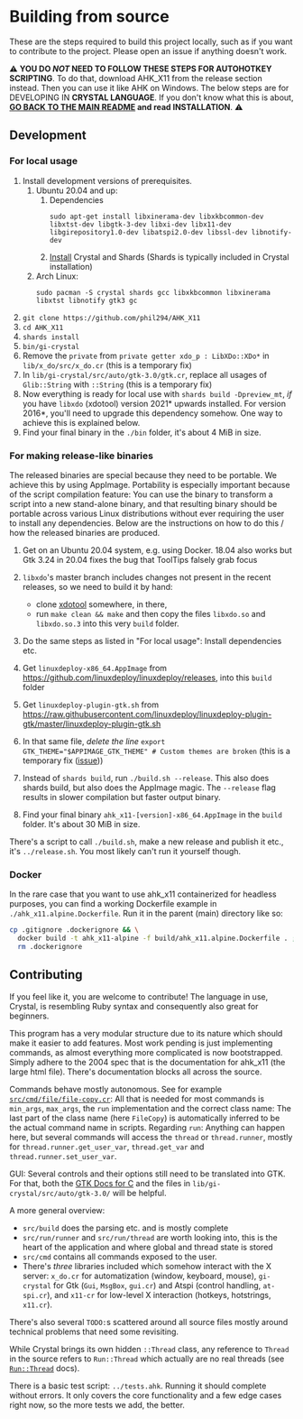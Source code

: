 # Building from source

These are the steps required to build this project locally, such as if you want to contribute to the project. Please open an issue if anything doesn't work.

⚠️ **YOU DO <EM>NOT</EM> NEED TO FOLLOW THESE STEPS FOR AUTOHOTKEY SCRIPTING**. To do that, download AHK_X11 from the release section instead. Then you can use it like AHK on Windows. The below steps are for DEVELOPING IN **CRYSTAL LANGUAGE**. If you don't know what this is about, **[GO BACK TO THE MAIN README](../README.md) and read INSTALLATION**. ⚠️

## Development

### For local usage

1. Install development versions of prerequisites.
    1. Ubuntu 20.04 and up:
        1. Dependencies
            ```
            sudo apt-get install libxinerama-dev libxkbcommon-dev libxtst-dev libgtk-3-dev libxi-dev libx11-dev libgirepository1.0-dev libatspi2.0-dev libssl-dev libnotify-dev
            ```
        1. [Install](https://crystal-lang.org/install/) Crystal and Shards (Shards is typically included in Crystal installation)
    1. Arch Linux:
        ```
        sudo pacman -S crystal shards gcc libxkbcommon libxinerama libxtst libnotify gtk3 gc
        ```
1. `git clone https://github.com/phil294/AHK_X11`
1. `cd AHK_X11`
1. `shards install`
1. `bin/gi-crystal`
1. Remove the `private` from `private getter xdo_p : LibXDo::XDo*` in `lib/x_do/src/x_do.cr` (this is a temporary fix)
1. In `lib/gi-crystal/src/auto/gtk-3.0/gtk.cr`, replace all usages of `Glib::String` with `::String` (this is a temporary fix)
1. Now everything is ready for local use with `shards build -Dpreview_mt`, *if* you have `libxdo` (xdotool) version 2021* upwards installed. For version 2016*, you'll need to upgrade this dependency somehow. One way to achieve this is explained below.
1. Find your final binary in the `./bin` folder, it's about 4 MiB in size.

### For making release-like binaries

The released binaries are special because they need to be portable. We achieve this by using AppImage. Portability is especially important because of the script compilation feature: You can use the binary to transform a script into a new stand-alone binary, and that resulting binary should be portable across various Linux distributions without ever requiring the user to install any dependencies. Below are the instructions on how to do this / how the released binaries are produced.

1. Get on an Ubuntu 20.04 system, e.g. using Docker. 18.04 also works but Gtk 3.24 in 20.04 fixes the bug that ToolTips falsely grab focus
1. `libxdo`'s master branch includes changes not present in the recent releases, so we need to build it by hand:

    - clone [xdotool](https://github.com/jordansissel/xdotool) somewhere, in there,
    - run `make clean && make` and then copy the files `libxdo.so` and `libxdo.so.3` into this very `build` folder.
1. Do the same steps as listed in "For local usage": Install dependencies etc.
1. Get `linuxdeploy-x86_64.AppImage` from https://github.com/linuxdeploy/linuxdeploy/releases, into this `build` folder
1. Get `linuxdeploy-plugin-gtk.sh` from https://raw.githubusercontent.com/linuxdeploy/linuxdeploy-plugin-gtk/master/linuxdeploy-plugin-gtk.sh
1. In that same file, *delete the line* `export GTK_THEME="$APPIMAGE_GTK_THEME" # Custom themes are broken` (this is a temporary fix ([issue](https://github.com/linuxdeploy/linuxdeploy-plugin-gtk/issues/39)))
1. Instead of `shards build`, run `./build.sh --release`. This also does shards build, but also does the AppImage magic. The `--release` flag results in slower compilation but faster output binary.
1. Find your final binary `ahk_x11-[version]-x86_64.AppImage` in the `build` folder. It's about 30 MiB in size.

There's a script to call `./build.sh`, make a new release and publish it etc., it's `../release.sh`. You most likely can't run it yourself though.

### Docker

In the rare case that you want to use ahk_x11 containerized for headless purposes, you can find a working Dockerfile example in `./ahk_x11.alpine.Dockerfile`. Run it in the parent (main) directory like so:

```bash
cp .gitignore .dockerignore && \
  docker build -t ahk_x11-alpine -f build/ahk_x11.alpine.Dockerfile . ; \
  rm .dockerignore
```

## Contributing

If you feel like it, you are welcome to contribute! The language in use, Crystal, is resembling Ruby syntax and consequently also great for beginners.

This program has a very modular structure due to its nature which should make it easier to add features. Most work pending is just implementing commands, as almost everything more complicated is now bootstrapped. Simply adhere to the 2004 spec that is the documentation for ahk_x11 (the large html file). There's documentation blocks all across the source.

Commands behave mostly autonomous. See for example [`src/cmd/file/file-copy.cr`](https://github.com/phil294/AHK_X11/blob/master/src/cmd/file/file-copy.cr): All that is needed for most commands is `min_args`, `max_args`, the `run` implementation and the correct class name: The last part of the class name (here `FileCopy`) is automatically inferred to be the actual command name in scripts.
Regarding `run`: Anything can happen here, but several commands will access the `thread` or `thread.runner`, mostly for `thread.runner.get_user_var`, `thread.get_var` and `thread.runner.set_user_var`.

GUI: Several controls and their options still need to be translated into GTK. For that, both the [GTK Docs for C](https://docs.gtk.org/gtk3) and the files in `lib/gi-crystal/src/auto/gtk-3.0/` will be helpful.

A more general overview:
- `src/build` does the parsing etc. and is mostly complete
- `src/run/runner` and `src/run/thread` are worth looking into, this is the heart of the application and where global and thread state is stored
- `src/cmd` contains all commands exposed to the user.
- There's *three* libraries included which somehow interact with the X server: `x_do.cr` for automatization (window, keyboard, mouse), `gi-crystal` for Gtk (`Gui`, `MsgBox`, `gui.cr`) and Atspi (control handling, `at-spi.cr`), and `x11-cr` for low-level X interaction (hotkeys, hotstrings, `x11.cr`).

There's also several `TODO:`s scattered around all source files mostly around technical problems that need some revisiting.

While Crystal brings its own hidden `::Thread` class, any reference to `Thread` in the source refers to `Run::Thread` which actually are no real threads (see [`Run::Thread`](https://github.com/phil294/AHK_X11/blob/master/src/run/thread.cr) docs).

There is a basic test script: `../tests.ahk`. Running it should complete without errors. It only covers the core functionality and a few edge cases right now, so the more tests we add, the better.